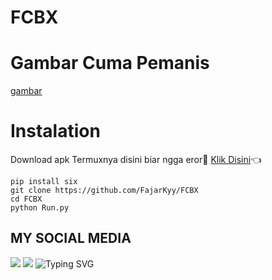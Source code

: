 # FCBX

# Gambar Cuma Pemanis
[gambar](https://ibb.co/7JxHnym/Screenshot_2024-02-20-18-34-58-363_com.termux)
# Instalation
Download apk Termuxnya disini biar ngga eror🌟
[Klik Disini](https://f-droid.org/repo/com.termux_117.apk)👈
```bas
pip install six
git clone https://github.com/FajarKyy/FCBX
cd FCBX
python Run.py
```
## MY SOCIAL MEDIA
[![](https://img.shields.io/badge/Github-black?logo=Github&logoColor=black&labelColor=white)](https://github.com/FajarKyy)
[![](https://img.shields.io/badge/Facebook-blue?logo=Facebook&logoColor=blue&labelColor=white)](https://www.facebook.com/fajar.xzyra)
![Typing SVG](https://readme-typing-svg.herokuapp.com?lines=Selamat+Bersenang-senang....!+)
